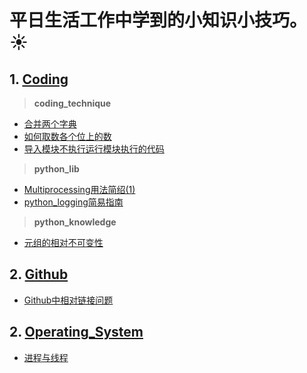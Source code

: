# 平日生活工作中学到的小知识小技巧。:sunny:
##  1. [Coding](coding)
> **coding_technique**  

 - [合并两个字典](./coding/合并两个字典.py)  
 - [如何取数各个位上的数](./coding/如何取数各个位上的数.py)  
 - [导入模块不执行运行模块执行的代码](./coding/导入模块不执行运行模块执行的代码.md)  

 > **python_lib**    
 
- [Multiprocessing用法简绍(1)](./coding/Multiprocessing用法简绍(1).md)    
- [python_logging简易指南](./coding/python_logging简易指南.md)   

> **python_knowledge**  

- [元组的相对不可变性](./coding/元组的相对不可变性.py)  
## 2. [Github](Github)
 - [Github中相对链接问题](./Github/Github中相对链接问题.md)
## 2. [Operating_System](Operating_System)
 - [进程与线程](./Operating_System/进程与线程.md)

